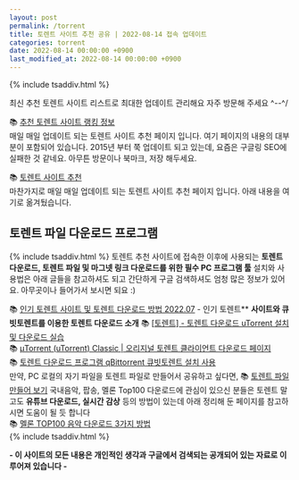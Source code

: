 ```yaml
---
layout: post
permalink: /torrent
title: 토렌트 사이트 추천 공유 | 2022-08-14 접속 업데이트
categories: torrent
date: 2022-08-14 00:00:00 +0900
last_modified_at: 2022-08-14 00:00:00 +0900
---
```


{% include tsaddiv.html %}

최신 추천 토렌트 사이트 리스트로 최대한 업데이트 관리해요 자주 방문해 주세요 ^--^/ 

📚 [추천 토렌트 사이트 랭킹 정보](https://ts.devbj.com/371)  
매일 매일 업데이트 되는 토렌트 사이트 추천 페이지 입니다. 여기 페이지의 내용의 대부분이 포함되어 있습니다. 2015년 부터 쭉 업데이트 되고 있는데, 요즘은 구글링 SEO에 실패한 것 같네요. 아무튼 방문이나 북마크, 저장 해두세요.  

📚 [토렌트 사이트 추천](https://tech.kblck.com/torrent)  
마찬가지로 매일 매일 업데이트 되는 토렌트 사이트 추천 페이지 입니다. 아래 내용을 여기로 옮겨뒀습니다.


## 토렌트 파일 다운로드 프로그램

{% include tsaddiv.html %}
토렌트 추천 사이트에 접속한 이후에 사용되는 **토렌트 다운로드, 토렌트 파일 및 마그넷 링크 다운로드를 위한 필수 PC 프로그램 툴** 설치와 사용법은 아래 글들을 참고하셔도 되고 간단하게 구글 검색하셔도 엄청 많은 정보가 있어요. 아무곳이나 들어가서 보시면 되요 :)  


📚 [인기 토렌트 사이트 및 토렌트 다운로드 방법 2022.07](https://bthinkr.tistory.com/490 "토렌트추천다운로드") - 인기 토렌트** **사이트와 큐빗토렌트를 이용한 토렌트 다운로드 소개**
📚 [\[토렌트\] - 토렌트 다운로드 uTorrent 설치 및 다운로드 실습](https://bthinkr.tistory.com/443)  
📚 [µTorrent (uTorrent) Classic | 오리지널 토렌트 클라이언트 다운로드 페이지](https://www.utorrent.com/intl/ko/desktop/)  
📚 [토렌트 다운로드 프로그램 qBittorrent 큐빗토렌트 설치 사용](https://wiznxt.tistory.com/778)  
만약, PC 로컬의 자기 파일을 토렌트 파일로 만들어서 공유하고 싶다면, 📚 [토렌트 파일 만들어 보기](https://bthinkr.tistory.com/389 "토렌트파일 만들기") 국내음악, 팝송, 멜론 Top100 다운로드에 관심이 있으신 분들은 토렌트 말고도 **유튜브 다운로드, 실시간 감상** 등의 방법이 있는데 아래 정리해 둔 페이지를 참고하시면 도움이 될 듯 합니다  
📚 [멜론 TOP100 음악 다운로드 3가지 방법](https://bthinkr.tistory.com/416)  
{% include tsaddiv.html %}

**\- 이 사이트의 모든 내용은 개인적인 생각과 구글에서 검색되는 공개되어 있는 자료로 이루어져 있습니다 -**
